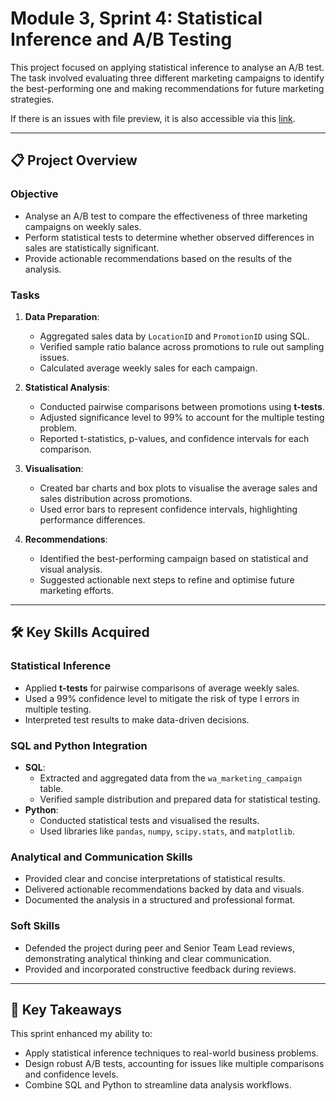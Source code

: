 # Module 3, Sprint 4: Statistical Inference and A/B Testing 

This project focused on applying statistical inference to analyse an A/B test. The task involved evaluating three different marketing campaigns to identify the best-performing one and making recommendations for future marketing strategies.

If there is an issues with file preview, it is also accessible via this [link](https://drive.google.com/file/d/1FJwoPlEGYjrU1Y1Jw1wfOfpuDJanNBWJ/view?usp=sharing).

---

## 📋 Project Overview

### Objective
- Analyse an A/B test to compare the effectiveness of three marketing campaigns on weekly sales.
- Perform statistical tests to determine whether observed differences in sales are statistically significant.
- Provide actionable recommendations based on the results of the analysis.

### Tasks
1. **Data Preparation**:
   - Aggregated sales data by `LocationID` and `PromotionID` using SQL.
   - Verified sample ratio balance across promotions to rule out sampling issues.
   - Calculated average weekly sales for each campaign.

2. **Statistical Analysis**:
   - Conducted pairwise comparisons between promotions using **t-tests**.
   - Adjusted significance level to 99% to account for the multiple testing problem.
   - Reported t-statistics, p-values, and confidence intervals for each comparison.

3. **Visualisation**:
   - Created bar charts and box plots to visualise the average sales and sales distribution across promotions.
   - Used error bars to represent confidence intervals, highlighting performance differences.

4. **Recommendations**:
   - Identified the best-performing campaign based on statistical and visual analysis.
   - Suggested actionable next steps to refine and optimise future marketing efforts.

---

## 🛠️ Key Skills Acquired

### Statistical Inference
- Applied **t-tests** for pairwise comparisons of average weekly sales.
- Used a 99% confidence level to mitigate the risk of type I errors in multiple testing.
- Interpreted test results to make data-driven decisions.

### SQL and Python Integration
- **SQL**:
  - Extracted and aggregated data from the `wa_marketing_campaign` table.
  - Verified sample distribution and prepared data for statistical testing.
- **Python**:
  - Conducted statistical tests and visualised the results.
  - Used libraries like `pandas`, `numpy`, `scipy.stats`, and `matplotlib`.

### Analytical and Communication Skills
- Provided clear and concise interpretations of statistical results.
- Delivered actionable recommendations backed by data and visuals.
- Documented the analysis in a structured and professional format.

### Soft Skills
- Defended the project during peer and Senior Team Lead reviews, demonstrating analytical thinking and clear communication.
- Provided and incorporated constructive feedback during reviews.

---

## 🌟 Key Takeaways
This sprint enhanced my ability to:
- Apply statistical inference techniques to real-world business problems.
- Design robust A/B tests, accounting for issues like multiple comparisons and confidence levels.
- Combine SQL and Python to streamline data analysis workflows.
